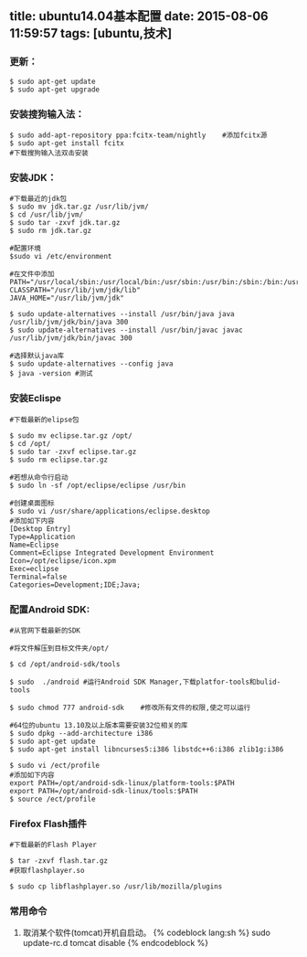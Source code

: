 title: ubuntu14.04基本配置
date: 2015-08-06 11:59:57
tags: [ubuntu,技术]
---
### 更新：

```
$ sudo apt-get update  
$ sudo apt-get upgrade
```

### 安装搜狗输入法：

```
$ sudo add-apt-repository ppa:fcitx-team/nightly	#添加fcitx源
$ sudo apt-get install fcitx  
#下载搜狗输入法双击安装
```
<!--more-->

### 安装JDK：  

```
#下载最近的jdk包  
$ sudo mv jdk.tar.gz /usr/lib/jvm/  
$ cd /usr/lib/jvm/  
$ sudo tar -zxvf jdk.tar.gz  
$ sudo rm jdk.tar.gz  

#配置环境  
$sudo vi /etc/environment  

#在文件中添加  
PATH="/usr/local/sbin:/usr/local/bin:/usr/sbin:/usr/bin:/sbin:/bin:/usr/games:/usr/lib/jvm/jdk/bin"
CLASSPATH="/usr/lib/jvm/jdk/lib"
JAVA_HOME="/usr/lib/jvm/jdk"

$ sudo update-alternatives --install /usr/bin/java java /usr/lib/jvm/jdk/bin/java 300  
$ sudo update-alternatives --install /usr/bin/javac javac /usr/lib/jvm/jdk/bin/javac 300

#选择默认java库
$ sudo update-alternatives --config java  
$ java -version	#测试  
```
### 安装Eclispe  

```
#下载最新的elipse包  

$ sudo mv eclipse.tar.gz /opt/
$ cd /opt/
$ sudo tar -zxvf eclipse.tar.gz
$ sudo rm eclipse.tar.gz

#若想从命令行启动  
$ sudo ln -sf /opt/eclipse/eclipse /usr/bin

#创建桌面图标  
$ sudo vi /usr/share/applications/eclipse.desktop
#添加如下内容  
[Desktop Entry]
Type=Application
Name=Eclipse
Comment=Eclipse Integrated Development Environment
Icon=/opt/eclipse/icon.xpm
Exec=eclipse
Terminal=false
Categories=Development;IDE;Java;  
```

### 配置Android SDK:  

```  
#从官网下载最新的SDK

#将文件解压到目标文件夹/opt/

$ cd /opt/android-sdk/tools

$ sudo  ./android #运行Android SDK Manager,下载platfor-tools和bulid-tools

$ sudo chmod 777 android-sdk	#修改所有文件的权限,使之可以运行

#64位的ubuntu 13.10及以上版本需要安装32位相关的库
$ sudo dpkg --add-architecture i386
$ sudo apt-get update
$ sudo apt-get install libncurses5:i386 libstdc++6:i386 zlib1g:i386

$ sudo vi /ect/profile  
#添加如下内容
export PATH=/opt/android-sdk-linux/platform-tools:$PATH  
export PATH=/opt/android-sdk-linux/tools:$PATH
$ source /ect/profile

```

### Firefox Flash插件

```
#下载最新的Flash Player

$ tar -zxvf flash.tar.gz
#获取flashplayer.so

$ sudo cp libflashplayer.so /usr/lib/mozilla/plugins
```

### 常用命令  
1. 取消某个软件(tomcat)开机自启动。
{% codeblock lang:sh %}
sudo update-rc.d tomcat disable
{% endcodeblock %}
